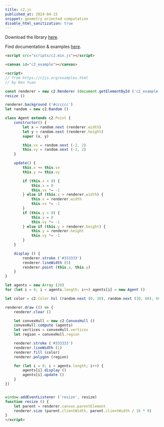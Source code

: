 ```yaml
---
title: c2.js
published_at: 2024-04-15
snippet: geometry oriented computation
disable_html_sanitization: true
---
```


Download the library [here](https://github.com/ren-yuan/c2.js/releases/download/v1.0.0/c2.zip).

Find documentation & examples [here](https://c2js.org/).

<script src="scripts/c2.min.js"></script>

<canvas id="c2_example"></canvas>

<script>
// from https://c2js.org/examples.html
// by Ren Yuan

const renderer = new c2.Renderer (document.getElementById ('c2_example'))
resize ()

renderer.background ('turquoise')
let random = new c2.Random ()

class Agent extends c2.Point {
    constructor() {
        let x = random.next (renderer.width)
        let y = random.next (renderer.height)
        super (x, y)

        this.vx = random.next (-2, 2)
        this.vy = random.next (-2, 2)
    }

    update() {
        this.x += this.vx
        this.y += this.vy

        if (this.x < 0) {
            this.x = 0
            this.vx *= -1
        } else if (this.x > renderer.width) {
            this.x = renderer.width
            this.vx *= -1
        }
        if (this.y < 0) {
            this.y = 0
            this.vy *= -1
        } else if (this.y > renderer.height) {
            this.y = renderer.height
            this.vy *= -1
        }
    }

    display () {
        renderer.stroke ('deeppink')
      //   renderer.stroke (false)
        renderer.lineWidth (5)
        renderer.point (this.x, this.y)
    }
}

let agents = new Array (20)
for (let i = 0; i < agents.length; i++) agents[i] = new Agent ()

let color = `hotpink`

renderer.draw (() => {
    renderer.clear ()

    let convexHull = new c2.ConvexHull ()
    convexHull.compute (agents)
    let vertices = convexHull.vertices
    let region = convexHull.region

    renderer.stroke (false)
    renderer.lineWidth (1)
    renderer.fill (color)
    renderer.polygon (region)

    for (let i = 0; i < agents.length; i++) {
        agents[i].display ()
        agents[i].update ()
    }
})


window.addEventListener ('resize', resize)
function resize () {
    let parent = renderer.canvas.parentElement
    renderer.size (parent.clientWidth, parent.clientWidth / 16 * 9)
}
</script>

```html
<script src="scripts/c2.min.js"></script>

<canvas id="c2_example"></canvas>

<script>
// from https://c2js.org/examples.html
// by Ren Yuan

const renderer = new c2.Renderer (document.getElementById ('c2_example'))
resize ()

renderer.background ('#cccccc')
let random = new c2.Random ()

class Agent extends c2.Point {
    constructor() {
        let x = random.next (renderer.width)
        let y = random.next (renderer.height)
        super (x, y)

        this.vx = random.next (-2, 2)
        this.vy = random.next (-2, 2)
    }

    update() {
        this.x += this.vx
        this.y += this.vy

        if (this.x < 0) {
            this.x = 0
            this.vx *= -1
        } else if (this.x > renderer.width) {
            this.x = renderer.width
            this.vx *= -1
        }
        if (this.y < 0) {
            this.y = 0
            this.vy *= -1
        } else if (this.y > renderer.height) {
            this.y = renderer.height
            this.vy *= -1
        }
    }

    display () {
        renderer.stroke ('#333333')
        renderer.lineWidth (5)
        renderer.point (this.x, this.y)
    }
}

let agents = new Array (20)
for (let i = 0; i < agents.length; i++) agents[i] = new Agent ()

let color = c2.Color.hsl (random.next (0, 30), random.next (30, 60), 60)

renderer.draw (() => {
    renderer.clear ()

    let convexHull = new c2.ConvexHull ()
    convexHull.compute (agents)
    let vertices = convexHull.vertices
    let region = convexHull.region

    renderer.stroke ('#333333')
    renderer.lineWidth (1)
    renderer.fill (color)
    renderer.polygon (region)

    for (let i = 0; i < agents.length; i++) {
        agents[i].display ()
        agents[i].update ()
    }
})


window.addEventListener ('resize', resize)
function resize () {
    let parent = renderer.canvas.parentElement
    renderer.size (parent.clientWidth, parent.clientWidth / 16 * 9)
}
</script>
```

